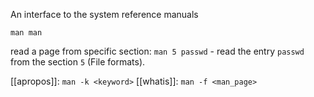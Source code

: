 An interface to the system reference manuals

`man man`

read a page from specific section: `man 5 passwd` - read the entry `passwd` from the section `5` (File formats).

[[apropos]]: `man -k <keyword>`
[[whatis]]: `man -f <man_page>`
